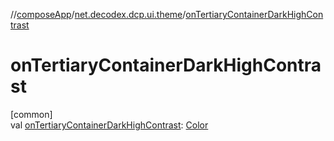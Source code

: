 //[composeApp](../../index.md)/[net.decodex.dcp.ui.theme](index.md)/[onTertiaryContainerDarkHighContrast](on-tertiary-container-dark-high-contrast.md)

# onTertiaryContainerDarkHighContrast

[common]\
val [onTertiaryContainerDarkHighContrast](on-tertiary-container-dark-high-contrast.md): [Color](https://developer.android.com/reference/kotlin/androidx/compose/ui/graphics/Color.html)
